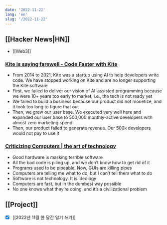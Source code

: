 ```yaml
---
date: '2022-11-22'
lang: 'en'
slug: '/2022-11-22'
---
```


## [[Hacker News|HN]]

- [[Web3]]

### [Kite is saying farewell - Code Faster with Kite](https://www.kite.com/blog/product/kite-is-saying-farewell/)

- From 2014 to 2021, Kite was a startup using AI to help developers write code. We have stopped working on Kite and are no longer supporting the Kite software
- First, we failed to deliver our vision of AI-assisted programming because we were 10+ years too early to market, i.e., the tech is not ready yet
- We failed to build a business because our product did not monetize, and it took too long to figure that out
- Then, we grew our user base. We executed very well here and expanded our user base to 500,000 monthly-active developers with almost zero marketing spend
- Then, our product failed to generate revenue. Our 500k developers would not pay to use it

### [Criticizing Computers | the art of technology](https://annasofia.xyz/2022/11/05/criticizing-computers.html)

- Good hardware is masking terrible software
- All the bad code is piling up, and we don’t know how to get rid of it
- Programs used to be pipeable. Now, GUIs are killing pipes
- Computers are telling me what to do, but I can’t tell them what to do
- Software is not technology. It is ideology
- Computers are fast, but in the dumbest way possible
- No one knows what they’re doing, and it’s a civilizational problem

## [[Project]]

- [x] [[2022년 11월 한 달간 일기 쓰기]]
